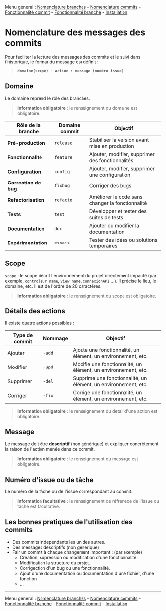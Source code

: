 Menu general : [Nomenclature branches](https://github.com/itdeveloppement/git-nomenclature-branches-commits/blob/develop/git-nomenclature-branches.md) - [Nomenclature commits](https://github.com/itdeveloppement/git-nomenclature-branches-commits/blob/develop/git-nomenclature-commits.md) - [Fonctionnalité commit](https://github.com/itdeveloppement/git-nomenclature-branches-commits/blob/develop/git-fonctionnalites-installation.md) - [Fonctionnalité branche](https://github.com/itdeveloppement/git-nomenclature-branches-commits/blob/develop/git-fonctionnalites-installation.md) - [Installation](https://github.com/itdeveloppement/git-nomenclature-branches-commits/blob/develop/git-fonctionnalites-installation.md#installation)

# Nomenclature des messages des commits

Pour faciliter la lecture des messages des commits et le suivi dans l'historique, le format du message est définit :

> **`domaine(scope) - action : message (numéro issue)`**

## Domaine

Le domaine reprend le rôle des branches.

> **Information obligatoire** : le renseignement du domaine est obligatoire.

| Rôle de la branche      | Domaine commit  | Objectif                                                 |
|-------------------------|-----------------|----------------------------------------------------------|
| **Pré-production**      | `release`       | Stabiliser la version avant mise en production           |
| **Fonctionnalité**      | `feature`       | Ajouter, modifier, supprimer des fonctionnalités         |
| **Configuration**       | `config`        | Ajouter, modifier, supprimer une configuration           |
| **Correction de bug**   | `fixbug`        | Corriger des bugs                                        |
| **Refactorisation**     | `refacto`       | Améliorer le code sans changer la fonctionnalité         |
| **Tests**               | `test`          | Développer et tester des suites de tests                 |
| **Documentation**       | `doc`           | Ajouter ou modifier la documentation                     |
| **Expérimentation**     | `essais`        | Tester des idées ou solutions temporaires                |

## Scope

`scope` : le scope décrit l'environnement du projet directement impacté (par exemple, `controleur name`, `view name`, `connexionAPI` ...). Il précise le lieu, le domaine, etc. Il est de l'ordre de 20 caractères.

> **Information obligatoire** : le renseignement du scope est obligatoire.
> 
## Détails des actions

Il existe quatre actions possibles :

| Type de commit       | Nommage | Objectif                                            |
|----------------------|---------|------------------------------------------------------|
| Ajouter              | `-add`  | Ajoute une fonctionnalité, un élément, un environnement, etc. |
| Modifier             | `-upd`  | Modifie une fonctionnalité, un élément, un environnement, etc. |
| Supprimer            | `-del`  | Supprime une fonctionnalité, un élément, un environnement, etc. |
| Corriger             | `-fix`  | Corrige une fonctionnalité, un élément, un environnement, etc. |

> **Information obligatoire** : le renseignement du detail d'une action est obligatoire.
> 
## Message

Le message doit être **descriptif** (non générique) et expliquer concrètement la raison de l'action menée dans ce commit.

> **Information obligatoire** : le renseignement du message est obligatoire.

## Numéro d'issue ou de tâche

Le numéro de la tâche ou de l'issue correspondant au commit.

> **Information facultative** : le renseignement de réfrenece de l'issue ou tâche est facultative.

## Les bonnes pratiques de l'utilisation des commits

- Des commits independants les un des autres.
- Des messages descriptifs (non generique)
- Fair un commit à chaque changement important : (par exemple)
  - Creation, supression ou modification d'une fonctionnalité.
  - Modification la structure du projet.
  - Corrigection d'un bug ou une fonctionnalité.
  - Ajout d'une documentation ou documentation d'une fichier, d'une fonction
  - ... 
___

Menu general : [Nomenclature branches](https://github.com/itdeveloppement/git-nomenclature-branches-commits/blob/develop/git-nomenclature-branches.md) - [Nomenclature commits](https://github.com/itdeveloppement/git-nomenclature-branches-commits/blob/develop/git-nomenclature-commits.md) - [Fonctionnalité branche](https://github.com/itdeveloppement/git-nomenclature-branches-commits/blob/develop/git-fonctionnalites-installation.md) - [Fonctionnalité commit](https://github.com/itdeveloppement/git-nomenclature-branches-commits/blob/develop/git-fonctionnalites-installation.md) - [Installation](https://github.com/itdeveloppement/git-nomenclature-branches-commits/blob/develop/git-fonctionnalites-installation.md#installation)